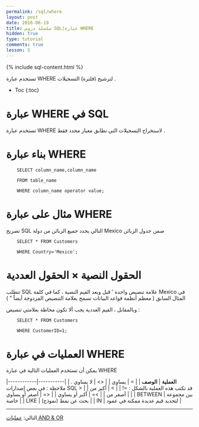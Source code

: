 ```yaml
---
permalink: /sql/where
layout: post
date: 2016-06-19
title: سلسلة دروس SQL|عبارة WHERE
hidden: true
type: tutorial
comments: true
lesson: 5
---
```


{% include sql-content.html %}



تستخدم عبارة WHERE لترشيح (فلترة) التسجيلات .

* Toc
{:toc}

# عبارة WHERE في SQL


تستخدم عبارة WHERE لاستخراج التسجيلات التي تطابق معيار محدد فقط .


# بناء عبارة WHERE 


        SELECT column_name,column_name

        FROM table_name

        WHERE column_name operator value;


# مثال على عبارة WHERE


تصريح SQL التالي يحدد جميع الزبائن من دولة Mexico ضمن جدول الزبائن


        SELECT * FROM Customers

        WHERE Country='Mexico';


# الحقول النصية × الحقول العددية


تتطلب SQL علامة تنصيص واحدة  '  قبل وبعد القيم النصية ، كما في كلمة Mexico في المثال السابق ( معظم أنظمة قواعد البيانات تسمح بعلامة التنصيص المزدوجة أيضاً " )


وبالمقابل ، القيم العددية يجب ألا تكون محاطة بعلامتي تنصيص :


        SELECT * FROM Customers

        WHERE CustomerID=1;


# العمليات في عبارة WHERE


يمكن أن تستخدم العمليات التالية في عبارة WHERE


|------------|-----------|
| **العملية**       |  **الوصف**         | 
| =    |    يساوي       |
| <> |     لا يساوي . ملاحظة : في بعض إصدارات SQL قد تكتب هذه العملية بالشكل : =!      | 
| >  | أكبر من     | 
|     <       | أصغر من |
|      >=      | أكبر أو يساوي |
|        <=    | أصغر أو يساوي |
|          BETWEEN  | بين مجموعة خاصة |
|    LIKE        | بحث عن نمط (نموذج) |
|    IN        | لتحديد قيم عديدة ممكنة في عمود |

*********************

التالي: [عمليات AND & OR](and-or)
